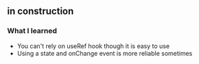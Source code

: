 ## in construction

### What I learned
- You can't rely on useRef hook though it is easy to use
- Using a state and onChange event is more reliable sometimes